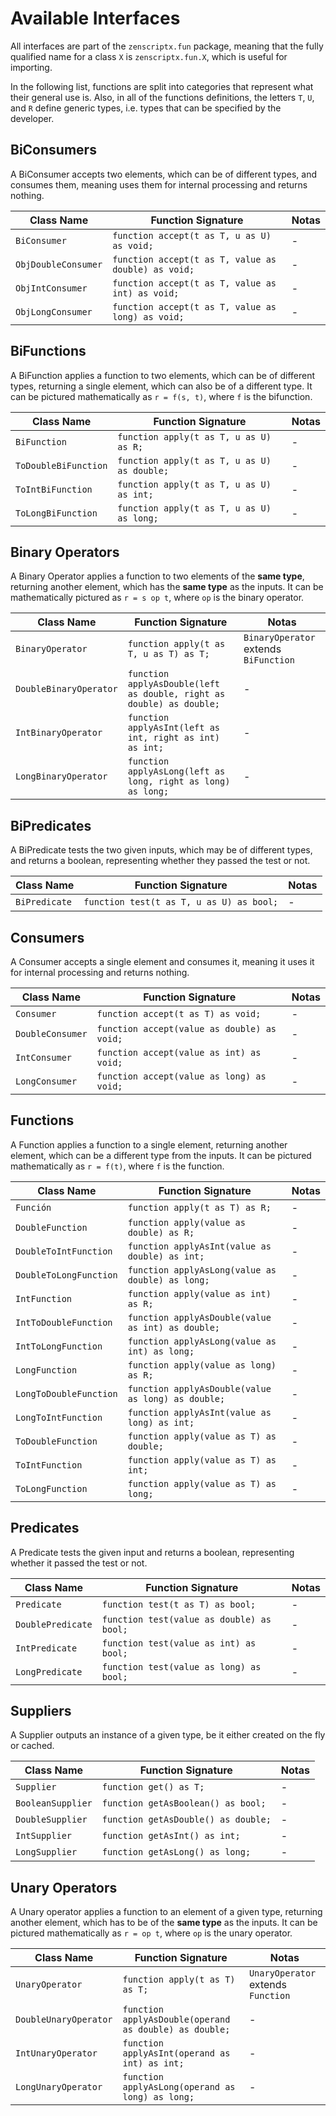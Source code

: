 # Available Interfaces

All interfaces are part of the `zenscriptx.fun` package, meaning that the fully qualified name for a class `X` is `zenscriptx.fun.X`, which is useful for importing.

In the following list, functions are split into categories that represent what their general use is. Also, in all of the functions definitions, the letters `T`, `U`, and `R` define generic types, i.e. types that can be specified by the developer.

## BiConsumers
A BiConsumer accepts two elements, which can be of different types, and consumes them, meaning uses them for internal processing and returns nothing.

| Class Name          | Function Signature                                  | Notas |
| ------------------- | --------------------------------------------------- | ----- |
| `BiConsumer`        | `function accept(t as T, u as U) as void;`          | \-   |
| `ObjDoubleConsumer` | `function accept(t as T, value as double) as void;` | \-   |
| `ObjIntConsumer`    | `function accept(t as T, value as int) as void;`    | \-   |
| `ObjLongConsumer`   | `function accept(t as T, value as long) as void;`   | \-   |

## BiFunctions
A BiFunction applies a function to two elements, which can be of different types, returning a single element, which can also be of a different type. It can be pictured mathematically as `r = f(s, t)`, where `f` is the bifunction.

| Class Name           | Function Signature                          | Notas |
| -------------------- | ------------------------------------------- | ----- |
| `BiFunction`         | `function apply(t as T, u as U) as R;`      | \-   |
| `ToDoubleBiFunction` | `function apply(t as T, u as U) as double;` | \-   |
| `ToIntBiFunction`    | `function apply(t as T, u as U) as int;`    | \-   |
| `ToLongBiFunction`   | `function apply(t as T, u as U) as long;`   | \-   |

## Binary Operators
A Binary Operator applies a function to two elements of the **same type**, returning another element, which has the **same type** as the inputs. It can be mathematically pictured as `r = s op t`, where `op` is the binary operator.

| Class Name             | Function Signature                                                   | Notas                                 |
| ---------------------- | -------------------------------------------------------------------- | ------------------------------------- |
| `BinaryOperator`       | `function apply(t as T, u as T) as T;`                               | `BinaryOperator` extends `BiFunction` |
| `DoubleBinaryOperator` | `function applyAsDouble(left as double, right as double) as double;` | \-                                   |
| `IntBinaryOperator`    | `function applyAsInt(left as int, right as int) as int;`             | \-                                   |
| `LongBinaryOperator`   | `function applyAsLong(left as long, right as long) as long;`         | \-                                   |

## BiPredicates
A BiPredicate tests the two given inputs, which may be of different types, and returns a boolean, representing whether they passed the test or not.

| Class Name    | Function Signature                       | Notas |
| ------------- | ---------------------------------------- | ----- |
| `BiPredicate` | `function test(t as T, u as U) as bool;` | \-   |

## Consumers
A Consumer accepts a single element and consumes it, meaning it uses it for internal processing and returns nothing.

| Class Name       | Function Signature                          | Notas |
| ---------------- | ------------------------------------------- | ----- |
| `Consumer`       | `function accept(t as T) as void;`          | \-   |
| `DoubleConsumer` | `function accept(value as double) as void;` | \-   |
| `IntConsumer`    | `function accept(value as int) as void;`    | \-   |
| `LongConsumer`   | `function accept(value as long) as void;`   | \-   |

## Functions
A Function applies a function to a single element, returning another element, which can be a different type from the inputs. It can be pictured mathematically as `r = f(t)`, where `f` is the function.

| Class Name             | Function Signature                                 | Notas |
| ---------------------- | -------------------------------------------------- | ----- |
| `Función`              | `function apply(t as T) as R;`                     | \-   |
| `DoubleFunction`       | `function apply(value as double) as R;`            | \-   |
| `DoubleToIntFunction`  | `function applyAsInt(value as double) as int;`     | \-   |
| `DoubleToLongFunction` | `function applyAsLong(value as double) as long;`   | \-   |
| `IntFunction`          | `function apply(value as int) as R;`               | \-   |
| `IntToDoubleFunction`  | `function applyAsDouble(value as int) as double;`  | \-   |
| `IntToLongFunction`    | `function applyAsLong(value as int) as long;`      | \-   |
| `LongFunction`         | `function apply(value as long) as R;`              | \-   |
| `LongToDoubleFunction` | `function applyAsDouble(value as long) as double;` | \-   |
| `LongToIntFunction`    | `function applyAsInt(value as long) as int;`       | \-   |
| `ToDoubleFunction`     | `function apply(value as T) as double;`            | \-   |
| `ToIntFunction`        | `function apply(value as T) as int;`               | \-   |
| `ToLongFunction`       | `function apply(value as T) as long;`              | \-   |

## Predicates
A Predicate tests the given input and returns a boolean, representing whether it passed the test or not.

| Class Name        | Function Signature                        | Notas |
| ----------------- | ----------------------------------------- | ----- |
| `Predicate`       | `function test(t as T) as bool;`          | \-   |
| `DoublePredicate` | `function test(value as double) as bool;` | \-   |
| `IntPredicate`    | `function test(value as int) as bool;`    | \-   |
| `LongPredicate`   | `function test(value as long) as bool;`   | \-   |

## Suppliers
A Supplier outputs an instance of a given type, be it either created on the fly or cached.

| Class Name        | Function Signature                  | Notas |
| ----------------- | ----------------------------------- | ----- |
| `Supplier`        | `function get() as T;`              | \-   |
| `BooleanSupplier` | `function getAsBoolean() as bool;`  | \-   |
| `DoubleSupplier`  | `function getAsDouble() as double;` | \-   |
| `IntSupplier`     | `function getAsInt() as int;`       | \-   |
| `LongSupplier`    | `function getAsLong() as long;`     | \-   |

## Unary Operators
A Unary operator applies a function to an element of a given type, returning another element, which has to be of the **same type** as the inputs. It can be pictured mathematically as `r = op t`, where `op` is the unary operator.

| Class Name            | Function Signature                                     | Notas                              |
| --------------------- | ------------------------------------------------------ | ---------------------------------- |
| `UnaryOperator`       | `function apply(t as T) as T;`                         | `UnaryOperator` extends `Function` |
| `DoubleUnaryOperator` | `function applyAsDouble(operand as double) as double;` | \-                                |
| `IntUnaryOperator`    | `function applyAsInt(operand as int) as int;`          | \-                                |
| `LongUnaryOperator`   | `function applyAsLong(operand as long) as long;`       | \-                                |
